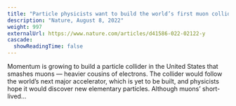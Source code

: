 ```yaml
---
title: "Particle physicists want to build the world’s first muon collider"
description: "Nature, August 8, 2022"
weight: 997
externalUrl: https://www.nature.com/articles/d41586-022-02122-y
cascade:
  showReadingTime: false
---
```


Momentum is growing to build a particle collider in the United States that smashes muons — heavier cousins of electrons. The collider would follow the world’s next major accelerator, which is yet to be built, and physicists hope it would discover new elementary particles. Although muons’ short-lived...